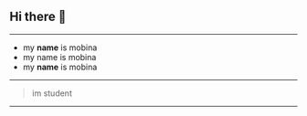 ## Hi there 👋


-------------
- my **name** is mobina
- my name is mobina
- my __name__ is mobina
-----------------

> im student
-----------

